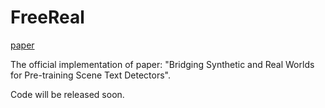 # FreeReal

[paper](https://arxiv.org/pdf/2312.05286)

The official implementation of paper: "Bridging Synthetic and Real Worlds for Pre-training Scene Text Detectors".

Code will be released soon.
